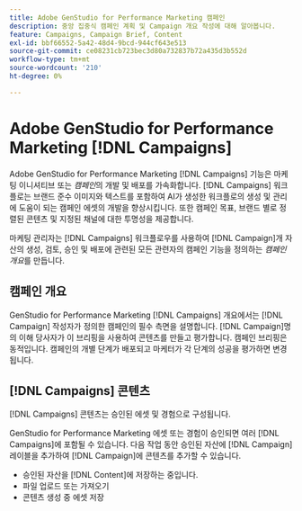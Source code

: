 ```yaml
---
title: Adobe GenStudio for Performance Marketing 캠페인
description: 중앙 집중식 캠페인 계획 및 Campaign 개요 작성에 대해 알아봅니다.
feature: Campaigns, Campaign Brief, Content
exl-id: bbf66552-5a42-48d4-9bcd-944cf643e513
source-git-commit: ce08231cb723bec3d80a732837b72a435d3b552d
workflow-type: tm+mt
source-wordcount: '210'
ht-degree: 0%

---
```


# Adobe GenStudio for Performance Marketing [!DNL Campaigns]

Adobe GenStudio for Performance Marketing [!DNL Campaigns] 기능은 마케팅 이니셔티브 또는 _캠페인_&#x200B;의 개발 및 배포를 가속화합니다. [!DNL Campaigns] 워크플로는 브랜드 준수 이미지와 텍스트를 포함하여 AI가 생성한 워크플로의 생성 및 관리에 도움이 되는 캠페인 에셋의 개발을 향상시킵니다. 또한 캠페인 목표, 브랜드 별로 정렬된 콘텐츠 및 지정된 채널에 대한 투명성을 제공합니다.

마케팅 관리자는 [!DNL Campaigns] 워크플로우를 사용하여 [!DNL Campaign]개 자산의 생성, 검토, 승인 및 배포에 관련된 모든 관련자의 캠페인 기능을 정의하는 _캠페인 개요_&#x200B;를 만듭니다.

## 캠페인 개요

GenStudio for Performance Marketing [!DNL Campaigns] 개요에서는 [!DNL Campaign] 작성자가 정의한 캠페인의 필수 측면을 설명합니다. [!DNL Campaign]명의 이해 당사자가 이 브리핑을 사용하여 콘텐츠를 만들고 평가합니다. 캠페인 브리핑은 동적입니다. 캠페인의 개별 단계가 배포되고 마케터가 각 단계의 성공을 평가하면 변경됩니다.

## [!DNL Campaigns] 콘텐츠

[!DNL Campaigns] 콘텐츠는 승인된 에셋 및 경험으로 구성됩니다.

GenStudio for Performance Marketing 에셋 또는 경험이 승인되면 여러 [!DNL Campaigns]에 포함될 수 있습니다. 다음 작업 동안 승인된 자산에 [!DNL Campaign] 레이블을 추가하여 [!DNL Campaign]에 콘텐츠를 추가할 수 있습니다.

* 승인된 자산을 [!DNL Content]에 저장하는 중입니다.
* 파일 업로드 또는 가져오기
* 콘텐츠 생성 중 에셋 저장
